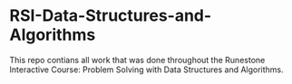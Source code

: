 # RSI-Data-Structures-and-Algorithms
This repo contians all work that was done throughout the Runestone Interactive Course: Problem Solving with Data Structures and Algorithms. 
